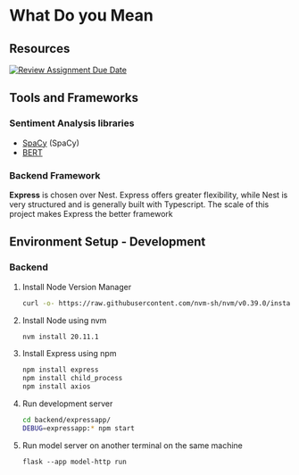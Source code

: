 # What Do you Mean

## Resources

[![Review Assignment Due Date](https://classroom.github.com/assets/deadline-readme-button-24ddc0f5d75046c5622901739e7c5dd533143b0c8e959d652212380cedb1ea36.svg)](https://classroom.github.com/a/3e23_jye)

## Tools and Frameworks

### Sentiment Analysis libraries

* [SpaCy](https://spacy.io/universe/project/spacy-textblob) (SpaCy)
* [BERT](https://huggingface.co/docs/transformers/model_doc/bert)

### Backend Framework

**Express** is chosen over Nest. Express offers greater flexibility, while Nest is very structured and is generally built with Typescript. The scale of this project makes Express the better framework

## Environment Setup - Development

### Backend

1. Install Node Version Manager

    ```bash
    curl -o- https://raw.githubusercontent.com/nvm-sh/nvm/v0.39.0/install.sh | bash
    ```

2. Install Node using nvm

    ```bash
    nvm install 20.11.1
    ```

3. Install Express using npm

    ```bash
    npm install express
    npm install child_process
    npm install axios
    ```

4. Run development server

    ```bash
    cd backend/expressapp/
    DEBUG=expressapp:* npm start
    ```
5. Run model server on another terminal on the same machine

    ```
    flask --app model-http run
    ```
